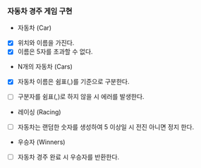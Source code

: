 ###  자동차 경주 게임 구현

- 자동차 (Car)
 - [X] 위치와 이름을 가진다.
 - [X] 이름은 5자를 초과할 수 없다.

- N개의 자동차 (Cars)
 - [X] 자동차 이름은 쉼표(,)를 기준으로 구분한다.
 - [ ] 구분자를 쉼표(,)로 하지 않을 시 에러를 발생한다.
   

- 레이싱 (Racing)
 - [ ] 자동차는 랜덤한 숫자를 생성하여 5 이상일 시 전진 아니면 정지 한다.

- 우승자 (Winners)
 - [ ] 자동차 경주 완료 시 우승자를 반환한다.
